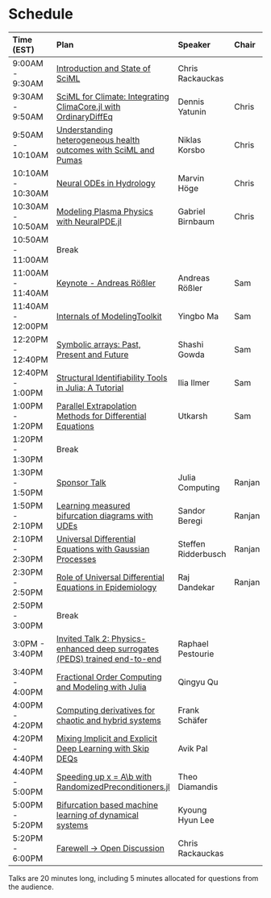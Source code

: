 # Schedule

| Time (EST) | Plan | Speaker | Chair |
| :--- | :--- | :--- | :--- |
| 9:00AM - 9:30AM | [Introduction and State of SciML](/2022/talks#intro) | Chris Rackauckas | |
| 9:30AM - 9:50AM | [SciML for Climate: Integrating ClimaCore.jl with OrdinaryDiffEq](/2022/talks#climacore) | Dennis Yatunin | Chris |
| 9:50AM - 10:10AM | [Understanding heterogeneous health outcomes with SciML and Pumas](/2022/talks#pumas) | Niklas Korsbo | Chris |
| 10:10AM - 10:30AM | [Neural ODEs in Hydrology](/2022/talks#hydrology) | Marvin Höge | Chris |
| 10:30AM - 10:50AM | [Modeling Plasma Physics with NeuralPDE.jl](/2022/talks#neuralplasma) | Gabriel Birnbaum | Chris |
| 10:50AM - 11:00AM | Break | | | |
| 11:00AM - 11:40AM | [Keynote - Andreas Rößler](/2022/talks#keynote) | Andreas Rößler | Sam |
| 11:40AM - 12:00PM | [Internals of ModelingToolkit](/2022/talks#mtkinternals) | Yingbo Ma | Sam |
| 12:20PM - 12:40PM | [Symbolic arrays: Past, Present and Future](/2022/talks#symbolicarrays) | Shashi Gowda | Sam |
| 12:40PM - 1:00PM | [Structural Identifiability Tools in Julia: A Tutorial](/2022/talks#structuralid) | Ilia Ilmer | Sam |
| 1:00PM - 1:20PM | [Parallel Extrapolation Methods for Differential Equations](/2022/talks#parallel) | Utkarsh | Sam |
| 1:20PM - 1:30PM | Break  | | | 
| 1:30PM - 1:50PM | [Sponsor Talk](/2022/talks#sponsor) | Julia Computing | Ranjan |
| 1:50PM - 2:10PM	| [Learning measured bifurcation diagrams with UDEs](/2022/talks#udesbif) |  Sandor Beregi | Ranjan |
| 2:10PM - 2:30PM	 | [Universal Differential Equations with Gaussian Processes](/2022/talks#udegaussian) | Steffen Ridderbusch | Ranjan |
| 2:30PM - 2:50PM	| [Role of Universal Differential Equations in Epidemiology](/2022/talks#udeepidemiology) | Raj Dandekar | Ranjan |
| 2:50PM - 3:00PM	| Break | | |
| 3:0PM - 3:40PM	| [Invited Talk 2: Physics-enhanced deep surrogates (PEDS) trained end-to-end](/2022/talks#peds) | Raphael Pestourie | |
| 3:40PM - 4:00PM | [Fractional Order Computing and Modeling with Julia](/2022/talks#fractional) | Qingyu Qu | |
| 4:00PM - 4:20PM | [Computing derivatives for chaotic and hybrid systems](/2022/talks#derivatives) | Frank Schäfer | |
| 4:20PM - 4:40PM | [Mixing Implicit and Explicit Deep Learning with Skip DEQs](/2022/talks#mixingimex) | Avik Pal | |
| 4:40PM - 5:00PM | [Speeding up x = A\b with RandomizedPreconditioners.jl](/2022/talks#speeding) | Theo Diamandis | |
| 5:00PM - 5:20PM | [Bifurcation based machine learning of dynamical systems](/2022/talks#bifml) | Kyoung Hyun Lee | |
| 5:20PM - 6:00PM | [Farewell -> Open Discussion](/2022/talks#farewell) | Chris Rackauckas | |
			
Talks are 20 minutes long, including 5 minutes allocated for questions from the audience.
